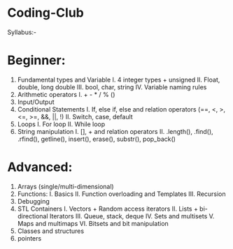 # Coding-Club

Syllabus:-

# Beginner:
1.	Fundamental types and Variable
I.	4 integer types + unsigned
II.	Float, double, long double
III.	bool, char, string
IV.	Variable naming rules
2.	Arithmetic operators
I.	+ - * / % ()
3.	Input/Output
4.	Conditional Statements
I.	If, else if, else and relation operators (==, <, >, <=, >=, &&, ||, !)
II.	Switch, case, default
5.	Loops
I.	For loop
II.	While loop
6.	String manipulation
I.	[], + and relation operators
II.	.length(), .find(), .rfind(), getline(), insert(), erase(), substr(), pop_back()

# Advanced:
1.	Arrays (single/multi-dimensional)
2.	Functions:
I.	Basics
II.	Function overloading and Templates
III.	Recursion
3.	Debugging
4.	STL Containers
I.	Vectors + Random access iterators
II.	Lists + bi-directional Iterators
III.	Queue, stack, deque
IV.	Sets and multisets
V.	Maps and multimaps
VI.	Bitsets and bit manipulation
5.	Classes and structures
6.	pointers
